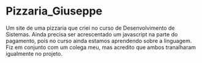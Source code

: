 # Pizzaria_Giuseppe
Um site de uma pizzaria que criei no curso de Desenvolvimento de Sistemas. Ainda precisa ser acrescentado um javascript na parte do pagamento, pois no curso ainda estamos aprendendo sobre a linguagem. Fiz em conjunto com um colega meu, mas acredito que ambos tranalharam igualmente no projeto.
